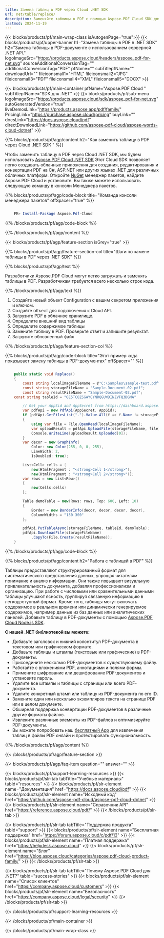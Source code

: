```yaml
---
title: Замена таблиц в PDF через Cloud .NET SDK
url: net/table/replace/
description: Заменяйте таблицы в PDF с помощью Aspose.PDF Cloud SDK для .NET. Динамически создавайте структурированные макеты в документах.
lastmod: 2024-11-19
---
```


{{< blocks/products/pf/main-wrap-class isAutogenPage="true">}}
{{< blocks/products/pf/upper-banner h1="Замена таблицы в PDF в .NET SDK" h2="Замена таблицы в PDF-документе с использованием серверной .NET API." logoImageSrc="https://products.aspose.cloud/headers/aspose_pdf-for-net.svg" sourceAdditionalConversionTag="" additionalConversionTag="PDF" pfName="" subTitlepfName="" downloadUrl="" fileiconsmall1="HTML" fileiconsmall2="JPG" fileiconsmall3="PDF" fileiconsmall4="XML" fileiconsmall5="DOCX" >}}

{{< blocks/products/pf/main-container pfName="Aspose.PDF Cloud " subTitlepfName="SDK для .NET" >}}
{{< blocks/products/pf/sub-menu logoImageSrc="https://products.aspose.cloud/sdk/aspose_pdf-for-net.svg"
autoGeneratedVersion="true"
liveDemosLink="https://products.aspose.app/pdf/family/" PricingLink="https://purchase.aspose.cloud/pricing" buyLink="" docsLink="https://docs.aspose.cloud/pdf"  directDownloadLink="https://github.com/aspose-pdf-cloud/aspose-words-cloud-dotnet" >}}

{{% blocks/products/pf/agp/content h2="Как заменить таблицу в PDF через Cloud .NET SDK " %}}

Чтобы заменить таблицу в PDF через Cloud .NET SDK, мы будем использовать
[Aspose.PDF Cloud .NET SDK](https://products.aspose.cloud/pdf/net/)
Этот Cloud SDK позволяет легко создавать облачные приложения для создания, редактирования и конвертации PDF на C#, ASP.NET или других языках .NET для различных облачных платформ. Откройте
[NuGet](https://www.nuget.org/packages/Aspose.Pdf-Cloud)
менеджер пакетов, найдите
Aspose.PDF Cloud
и установите. Вы также можете использовать следующую команду в консоли Менеджера пакетов.

{{% blocks/products/pf/agp/code-block title="Команда консоли менеджера пакетов" offSpacer="true" %}}

```powershell

    PM> Install-Package Aspose.Pdf-Cloud

```

{{% /blocks/products/pf/agp/code-block %}}

{{% /blocks/products/pf/agp/content %}}

{{< blocks/products/pf/agp/feature-section isGrey="true" >}}

{{% blocks/products/pf/agp/feature-section-col title="Шаги по замене таблицы в PDF через .NET SDK" %}}

{{% blocks/products/pf/agp/text %}}

Разработчики Aspose.PDF Cloud могут легко загружать и заменять таблицы в PDF. Разработчикам требуется всего несколько строк кода.

{{% /blocks/products/pf/agp/text %}}

1. Создайте новый объект Configuration с вашим секретом приложения и ключом.
1. Создайте объект для подключения к Cloud API.
1. Загрузите PDF в облачное хранилище.
1. Определите внешний вид таблицы
1. Определите содержимое таблицы
1. Замените таблицу в PDF. Проверьте ответ и запишите результат.
1. Загрузите обновленный файл

{{% /blocks/products/pf/agp/feature-section-col %}}

{{% blocks/products/pf/agp/code-block title="Этот пример кода показывает замену таблицы в PDF-документах" offSpacer="" %}}

```cs

    public static void Replace()
    {
        const string localImageFileName = @"C:\Samples\sample-test.pdf";
        const string storageFileName = "Sample-Document-02.pdf";
        const string resultFileName = "Sample-Document-02.pdf";
	const string tableId = "GE5TCOZSGAYCYNRQGUWDINZVFQ3DGMA"

        // Get your AppSid and AppSecret from https://dashboard.aspose.cloud (free registration required).
        var pdfApi = new PdfApi(AppSecret, AppSid);
        if (pdfApi.GetFilesList(".").Value.All(f => f.Name != storageFileName))
        {
            using var file = File.OpenRead(localImageFileName);
            var uploadResult = pdfApi.UploadFile(storageFileName, file);
            Console.WriteLine(uploadResult.Uploaded[0]);
        }
        var decor = new GraphInfo(
            Color: new Color(255, 0, 0, 255),
            LineWidth: 2,
            IsDoubled: true);

        List<Cell> cells = [
            new(HtmlFragment : "<strong>Cell 1</strong>"),
            new(HtmlFragment : "<strong>Cell 2</strong>")];
        var rows = new List<Row>()
        {
            new(Cells:cells)
        };

        Table demoTable = new(Rows: rows, Top: 600, Left: 10)
        {
            Border = new BorderInfo(decor, decor, decor, decor),
            ColumnWidths = "150 300"
        };

        pdfApi.PutTableAsync(storageFileName, tableId, demoTable);
        pdfApi.DownloadFile(storageFileName)
            .CopyTo(File.Create(resultFileName));
    }
```

{{% /blocks/products/pf/agp/code-block %}}

{{% blocks/products/pf/agp/content h2="Работа с таблицей в PDF" %}}

Таблицы предоставляют структурированный формат для систематического представления данных, упрощая читателям понимание и анализ информации. Они также повышают визуальную привлекательность документа, добавляя профессионализм и организацию. При работе с числовыми или сравнительными данными таблицы улучшают ясность, группируя связанную информацию в легкодоступный формат. Кроме того, таблицы могут включать содержимое в реальном времени или динамически генерируемое содержимое, например данные из баз данных или аналитических панелей.
Добавьте таблицу в PDF-документы с помощью [Aspose.PDF Cloud Node.js SDK](https://products.aspose.cloud/pdf/net/).

**С нашей .NET библиотекой вы можете:**

+ Добавьте заголовок и нижний колонтитул PDF-документа в текстовом или графическом формате.
+ Добавьте таблицы и штампы (текстовые или графические) в PDF-документы.
+ Присоедините несколько PDF-документов к существующему файлу.
+ Работайте с вложениями PDF, аннотациями и полями формы.
+ Примените шифрование или дешифрование PDF-документов и установите пароль.
+ Удалите все штампы и таблицы с страницы или всего PDF-документа.
+ Удалите конкретный штамп или таблицу из PDF-документа по его ID.
+ Замените один или несколько экземпляров текста на странице PDF или в целом документе.
+ Обширная поддержка конвертации PDF-документов в различные другие форматы файлов.
+ Извлеките различные элементы из PDF-файлов и оптимизируйте PDF-документы.
+ Вы можете попробовать наш [бесплатный App](https://products.aspose.app/pdf/table-extraction) для извлечения таблиц в файлы PDF онлайн и протестировать функциональность.

{{% /blocks/products/pf/agp/content %}}

{{< /blocks/products/pf/agp/feature-section >}}

{{< blocks/products/pf/agp/faq-item question="" answer="" >}}

{{< blocks/products/pf/support-learning-resources >}}
{{< blocks/products/pf/slr-tab tabTitle="Учебные материалы" tabId="resources" >}}
{{< blocks/products/pf/slr-element name="Документация" href="https://docs.aspose.cloud/pdf" >}}
{{< blocks/products/pf/slr-element name="Исходный код" href="https://github.com/aspose-pdf-cloud/aspose-pdf-cloud-dotnet" >}}
{{< blocks/products/pf/slr-element name="Справочник API" href="https://reference.aspose.cloud/pdf/" >}}
{{< /blocks/products/pf/slr-tab >}}

{{< blocks/products/pf/slr-tab tabTitle="Поддержка продукта" tabId="support" >}}
{{< blocks/products/pf/slr-element name="Бесплатная поддержка" href="https://forum.aspose.cloud/c/pdf/13" >}}
{{< blocks/products/pf/slr-element name="Платная поддержка" href="https://helpdesk.aspose.cloud" >}}
{{< blocks/products/pf/slr-element name="Блог" href="https://blog.aspose.cloud/categories/aspose.pdf-cloud-product-family/" >}}
{{< /blocks/products/pf/slr-tab >}}

{{< blocks/products/pf/slr-tab tabTitle="Почему Aspose.PDF Cloud для .NET?" tabId="success-stories" >}}
{{< blocks/products/pf/slr-element name="Список клиентов" href="https://company.aspose.cloud/customers" >}}
{{< blocks/products/pf/slr-element name="Безопасность" href="https://company.aspose.cloud/legal/security" >}}
{{< /blocks/products/pf/slr-tab >}}

{{< /blocks/products/pf/support-learning-resources >}}

{{< /blocks/products/pf/main-container >}}

{{< /blocks/products/pf/main-wrap-class >}}


